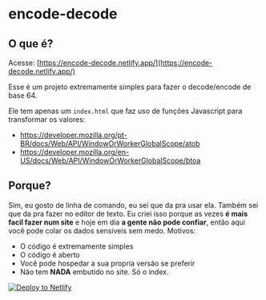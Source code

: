 # encode-decode

## O que é?
Acesse: [https://encode-decode.netlify.app/](https://encode-decode.netlify.app/)

Esse é um projeto extremamente simples para fazer o decode/encode de base 64.

Ele tem apenas um `index.html` que faz uso de funções Javascript para transformar os valores:
- https://developer.mozilla.org/pt-BR/docs/Web/API/WindowOrWorkerGlobalScope/atob
- https://developer.mozilla.org/en-US/docs/Web/API/WindowOrWorkerGlobalScope/btoa

## Porque?
Sim, eu gosto de linha de comando, eu sei que da pra usar ela. Também sei que da pra fazer no editor de texto.
Eu criei isso porque as vezes **é mais facil fazer num site** e hoje em dia **a gente não pode confiar**, então aqui você pode colar os dados sensiveis sem medo. Motivos:
- O código é extremamente simples
- O código é aberto
- Você pode hospedar a sua propria versão se preferir
- Não tem **NADA** embutido no site. Só o index.

[![Deploy to Netlify](https://www.netlify.com/img/deploy/button.svg)](https://app.netlify.com/start/deploy?repository=https://github.com/angeliski/encode-decode)

